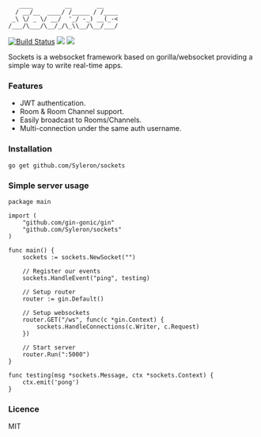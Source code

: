 ```
   ____         __       __    
  / __/__  ____/ /_____ / /____
 _\ \/ _ \/ __/  '_/ -_) __(_-<
/___/\___/\__/_/\_\\__/\__/___/               

```
[![Build Status](https://travis-ci.org/Syleron/sockets.svg?branch=master)](https://travis-ci.org/Syleron/sockets)
<a href="https://godoc.org/github.com/Syleron/sockets"><img src="https://godoc.org/github.com/Syleron/sockets?status.svg"><a/>
<a href="https://opensource.org/licenses/MIT"><img src="https://img.shields.io/github/license/mashape/apistatus.svg"><a/>

Sockets is a websocket framework based on gorilla/websocket providing a simple way to write real-time apps.

### Features

* JWT authentication.
* Room & Room Channel support.
* Easily broadcast to Rooms/Channels.
* Multi-connection under the same auth username.

### Installation

    go get github.com/Syleron/sockets
    
### Simple server usage

    package main

    import (
        "github.com/gin-gonic/gin"
        "github.com/Syleron/sockets"
    )

    func main() {
        sockets := sockets.NewSocket("")

        // Register our events
        sockets.HandleEvent("ping", testing)

        // Setup router
        router := gin.Default()

        // Setup websockets
        router.GET("/ws", func(c *gin.Context) {
            sockets.HandleConnections(c.Writer, c.Request)
        })

        // Start server
        router.Run(":5000")
    }

    func testing(msg *sockets.Message, ctx *sockets.Context) {
        ctx.emit('pong')
    }

### Licence

MIT
